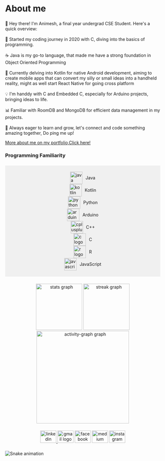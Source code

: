 <h1 align="left">About me</h1>

###

<p align="left">👋 Hey there! I'm Animesh, a final year undergrad CSE Student. Here's a quick overview:<br>
<br>🚀 Started my coding journey in 2020 with C, diving into the basics of programming.<br>
<br>☕ Java is my go-to language, that made me have a strong foundation in Object Oriented Programming<br>
<br>📱 Currently delving into Kotlin for native Android development, aiming to create mobile apps that can convert my silly or small ideas into a handheld reality, might as well start React Native for going cross platform<br>
<br>💡 I'm handdy with C and Embedded C, especially for Arduino projects, bringing ideas to life.<br>
<br>📊 Familiar with RoomDB and MongoDB for efficient data management in my projects.<br>
<br>🌱 Always eager to learn and grow, let's connect and code something amazing together, Do ping me up!</p>

<a href="https://underdog-7k7.github.io/Portfolio-Website/">More about me on my portfolio,Click here!</a>

###

<h3 align="left">Programming Familiarity</h3>

###




###
<div style="display: flex; flex-direction: column; align-items: center; padding: 20px; background-color: #f0f0f0;">
 <div style="display: flex; align-items: center;">
   <img src="https://cdn.jsdelivr.net/gh/devicons/devicon/icons/java/java-original.svg" height="40" alt="java logo" />
   <span style="margin-left: 10px;">Java</span>
 </div>
 <div style="display: flex; align-items: center;">
   <img src="https://cdn.jsdelivr.net/gh/devicons/devicon/icons/kotlin/kotlin-original.svg" height="40" alt="kotlin logo" />
   <span style="margin-left: 10px;">Kotlin</span>
 </div>
 <div style="display: flex; align-items: center;">
   <img src="https://cdn.jsdelivr.net/gh/devicons/devicon/icons/python/python-original.svg" height="40" alt="python logo" />
   <span style="margin-left: 10px;">Python</span>
 </div>
 <div style="display: flex; align-items: center;">
   <img src="https://cdn.jsdelivr.net/gh/devicons/devicon/icons/arduino/arduino-original.svg" height="40" alt="arduino logo" />
   <span style="margin-left: 10px;">Arduino</span>
 </div>
 <div style="display: flex; align-items: center;">
   <img src="https://cdn.jsdelivr.net/gh/devicons/devicon/icons/cplusplus/cplusplus-original.svg" height="40" alt="cplusplus logo" />
   <span style="margin-left: 10px;">C++</span>
 </div>
 <div style="display: flex; align-items: center;">
   <img src="https://cdn.jsdelivr.net/gh/devicons/devicon/icons/c/c-original.svg" height="40" alt="c logo" />
   <span style="margin-left: 10px;">C</span>
 </div>
 <div style="display: flex; align-items: center;">
   <img src="https://cdn.jsdelivr.net/gh/devicons/devicon/icons/r/r-original.svg" height="40" alt="r logo" />
   <span style="margin-left: 10px;">R</span>
 </div>
 <div style="display: flex; align-items: center;">
   <img src="https://cdn.simpleicons.org/javascript/F7DF1E" height="40" alt="javascript logo" />
   <span style="margin-left: 10px;">JavaScript</span>
 </div>
</div>

###

<div align="center">
  <img src="https://github-readme-stats.vercel.app/api?username=underdog-7k7&hide_title=false&hide_rank=false&show_icons=true&include_all_commits=true&count_private=true&disable_animations=false&theme=dracula&locale=en&hide_border=false&order=1" height="150" alt="stats graph"  />
  <img src="https://streak-stats.demolab.com?user=underdog-7k7&locale=en&mode=daily&theme=dracula&hide_border=false&border_radius=5&order=3" height="150" alt="streak graph"  />
  <img src="https://github-readme-activity-graph.vercel.app/graph?username=underdog-7k7&radius=16&theme=react&area=true&order=5" height="300" alt="activity-graph graph"  />
</div>

###

<div align="center">
  <a href="https://www.linkedin.com/" target="_blank">
    <img src="https://raw.githubusercontent.com/maurodesouza/profile-readme-generator/master/src/assets/icons/social/linkedin/default.svg" width="52" height="40" alt="linkedin logo"  />
  </a>
  <img src="https://raw.githubusercontent.com/maurodesouza/profile-readme-generator/master/src/assets/icons/social/gmail/default.svg" width="52" height="40" alt="gmail logo"  />
  <img src="https://raw.githubusercontent.com/maurodesouza/profile-readme-generator/master/src/assets/icons/social/facebook/default.svg" width="52" height="40" alt="facebook logo"  />
  <img src="https://raw.githubusercontent.com/maurodesouza/profile-readme-generator/master/src/assets/icons/social/medium/default.svg" width="52" height="40" alt="medium logo"  />
  <img src="https://raw.githubusercontent.com/maurodesouza/profile-readme-generator/master/src/assets/icons/social/instagram/default.svg" width="52" height="40" alt="instagram logo"  />
</div>

###

<img src="https://raw.githubusercontent.com/underdog-7k7/underdog-7k7/output/snake.svg" alt="Snake animation" />

###

